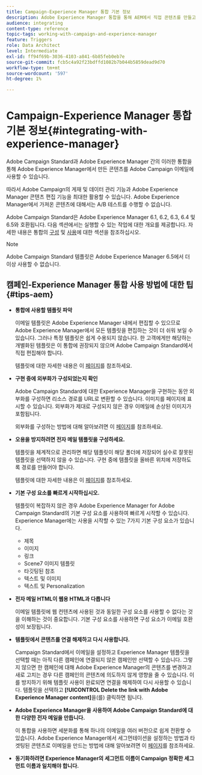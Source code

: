 ```yaml
---
title: Campaign-Experience Manager 통합 기본 정보
description: Adobe Experience Manager 통합을 통해 AEM에서 직접 콘텐츠를 만들고 나중에 Adobe Campaign에서 사용할 수 있습니다.
audience: integrating
content-type: reference
topic-tags: working-with-campaign-and-experience-manager
feature: Triggers
role: Data Architect
level: Intermediate
exl-id: ff94f69b-3036-4103-a841-6b85feb0eb7e
source-git-commit: fcb5c4a92f23bdffd1082b7b044b5859dead9d70
workflow-type: tm+mt
source-wordcount: '597'
ht-degree: 1%

---
```


# Campaign-Experience Manager 통합 기본 정보{#integrating-with-experience-manager}

Adobe Campaign Standard과 Adobe Experience Manager 간의 이러한 통합을 통해 Adobe Experience Manager에서 만든 콘텐츠를 Adobe Campaign 이메일에 사용할 수 있습니다.

따라서 Adobe Campaign의 게재 및 데이터 관리 기능과 Adobe Experience Manager 콘텐츠 편집 기능을 최대한 활용할 수 있습니다. Adobe Experience Manager에서 가져온 콘텐츠에 대해서는 A/B 테스트를 수행할 수 없습니다.

Adobe Campaign Standard은 Adobe Experience Manager 6.1, 6.2, 6.3, 6.4 및 6.5와 호환됩니다. 다음 섹션에서는 실행할 수 있는 작업에 대한 개요를 제공합니다. 자세한 내용은 통합의 [구성](https://experienceleague.adobe.com/docs/experience-manager-65/administering/integration/campaignstandard.html) 및 [사용](https://experienceleague.adobe.com/docs/experience-manager-65/authoring/aem-adobe-campaign/campaign.html)에 대한 섹션을 참조하십시오.

>[!NOTE]
>
> Adobe Campaign Standard 템플릿은 Adobe Experience Manager 6.5에서 더 이상 사용할 수 없습니다.

## 캠페인-Experience Manager 통합 사용 방법에 대한 팁 {#tips-aem}

* **통합에 사용할 템플릿 파악**

  이메일 템플릿은 Adobe Experience Manager 내에서 편집할 수 있으므로 Adobe Experience Manager에서 모든 템플릿을 편집하는 것이 더 쉬워 보일 수 있습니다. 그러나 특정 템플릿은 쉽게 수용되지 않습니다. 한 고객에게만 해당하는 개별화된 템플릿은 이 통합에 권장되지 않으며 Adobe Campaign Standard에서 직접 편집해야 합니다.

  템플릿에 대한 자세한 내용은 이 [페이지](https://experienceleague.adobe.com/docs/experience-manager-65/developing/platform/templates/templates.html)를 참조하세요.

* **구현 중에 외부화가 구성되었는지 확인**

  Adobe Campaign Standard에 대한 Experience Manager을 구현하는 동안 외부화를 구성하면 리소스 경로를 URL로 변환할 수 있습니다. 이미지를 페이지에 표시할 수 있습니다. 외부화가 제대로 구성되지 않은 경우 이메일에 손상된 이미지가 포함됩니다.

  외부화를 구성하는 방법에 대해 알아보려면 이 [페이지](https://experienceleague.adobe.com/docs/experience-manager-65/developing/platform/externalizer.html)를 참조하세요.

* **오용을 방지하려면 전자 메일 템플릿을 구성하세요.**

  템플릿을 체계적으로 관리하면 해당 템플릿이 해당 폴더에 저장되어 실수로 잘못된 템플릿을 선택하지 않을 수 있습니다. 구현 중에 템플릿을 올바른 위치에 저장하도록 경로를 만들어야 합니다.

  템플릿에 대한 자세한 내용은 이 [페이지](https://experienceleague.adobe.com/docs/experience-manager-65/developing/platform/templates/templates.html#template-availability)를 참조하세요.

* **기본 구성 요소를 빠르게 시작하십시오.**

  템플릿이 복잡하지 않은 경우 Adobe Experience Manager for Adobe Campaign Standard의 기본 구성 요소를 사용하여 빠르게 시작할 수 있습니다.
Experience Manager에는 사용을 시작할 수 있는 7가지 기본 구성 요소가 있습니다.

   * 제목
   * 이미지
   * 링크
   * Scene7 이미지 템플릿
   * 타깃팅된 참조
   * 텍스트 및 이미지
   * 텍스트 및 Personalization

* **전자 메일 HTML이 웹용 HTML과 다릅니다**

  이메일 템플릿에 웹 컨텐츠에 사용된 것과 동일한 구성 요소를 사용할 수 없다는 것을 이해하는 것이 중요합니다. 기본 구성 요소를 사용하면 구성 요소가 이메일 호환성이 보장됩니다.

* **템플릿에서 콘텐츠를 연결 해제하고 다시 사용합니다.**

  Campaign Standard에서 이메일을 설정하고 Experience Manager 템플릿을 선택할 때는 아직 다른 캠페인에 연결되지 않은 캠페인만 선택할 수 있습니다. 그렇지 않으면 한 캠페인에 대해 Adobe Experience Manager의 콘텐츠를 변경하고 새로 고치는 경우 다른 캠페인의 콘텐츠에 의도하지 않게 영향을 줄 수 있습니다.
이를 방지하기 위해 템플릿 사용이 완료되면 연결을 해제하여 다시 사용할 수 있습니다. 템플릿을 선택하고 **[!UICONTROL Delete the link with Adobe Experience Manager content]**&#x200B;을(를) 클릭하면 됩니다.

* **Adobe Experience Manager을 사용하여 Adobe Campaign Standard에 대한 다양한 전자 메일을 만듭니다.**

  이 통합을 사용하면 세분화를 통해 하나의 이메일을 여러 버전으로 쉽게 전환할 수 있습니다.
Adobe Experience Manager에서 세그먼테이션을 설정하는 방법과 타겟팅된 콘텐츠로 이메일을 만드는 방법에 대해 알아보려면 이 [페이지](https://experienceleague.adobe.com/docs/experience-manager-65/authoring/aem-adobe-campaign/target-adobe-campaign.html#setting-up-segmentation-in-aem)를 참조하세요.

* **동기화하려면 Experience Manager의 세그먼트 이름이 Campaign 정확한 세그먼트 이름과 일치해야 합니다.**
